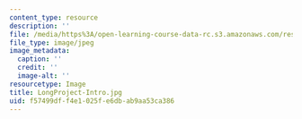 ```yaml
---
content_type: resource
description: ''
file: /media/https%3A/open-learning-course-data-rc.s3.amazonaws.com/res-3-003-learn-to-build-your-own-videogame-with-the-unity-game-engine-and-microsoft-kinect-january-iap-2017/f57499dff4e1025fe6dbab9aa53ca386_LongProject-Intro.jpg
file_type: image/jpeg
image_metadata:
  caption: ''
  credit: ''
  image-alt: ''
resourcetype: Image
title: LongProject-Intro.jpg
uid: f57499df-f4e1-025f-e6db-ab9aa53ca386
---
```

